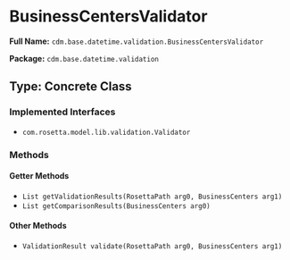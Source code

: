 # BusinessCentersValidator

**Full Name:** `cdm.base.datetime.validation.BusinessCentersValidator`

**Package:** `cdm.base.datetime.validation`

## Type: Concrete Class

### Implemented Interfaces

- `com.rosetta.model.lib.validation.Validator`

### Methods

#### Getter Methods

- `List getValidationResults(RosettaPath arg0, BusinessCenters arg1)`
- `List getComparisonResults(BusinessCenters arg0)`

#### Other Methods

- `ValidationResult validate(RosettaPath arg0, BusinessCenters arg1)`

